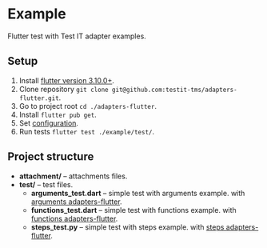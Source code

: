 # Example

Flutter test with Test IT adapter examples.

## Setup

1. Install [flutter version 3.10.0+](https://docs.flutter.dev/release/archive).
2. Clone repository `git clone git@github.com:testit-tms/adapters-flutter.git`.
3. Go to project root `cd ./adapters-flutter`.
4. Install `flutter pub get`.
5. Set [configuration](https://github.com/testit-tms/adapters-flutter?tab=readme-ov-file#configuration).
6. Run tests `flutter test ./example/test/`.

## Project structure

* **attachment/** – attachments files.
* **test/** – test files.
    * **arguments_test.dart** – simple test with arguments example.
      with [arguments adapters-flutter](https://github.com/testit-tms/adapters-flutter?tab=readme-ov-file#metadata-of-autotest).
    * **functions_test.dart** – simple test with functions example.
      with [functions adapters-flutter](https://github.com/testit-tms/adapters-flutter?tab=readme-ov-file#metadata-of-autotest).
    * **steps_test.py** – simple test with steps example.
      with [steps adapters-flutter](https://github.com/testit-tms/adapters-flutter?tab=readme-ov-file#metadata-of-autotest).
